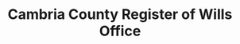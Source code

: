 ---
layout: repo
title: "Cambria County Register of Wills Office"
id: 13511
permalink: repos/13511/
---